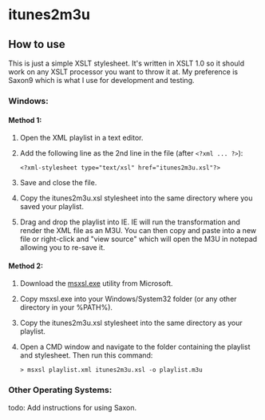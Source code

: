 itunes2m3u
==========

How to use
----------

This is just a simple XSLT stylesheet. It's written in XSLT 1.0 so it should work on any XSLT processor you want to throw it at. My preference is Saxon9 which is what I use for development and testing. 

### Windows:

#### Method 1:

1.	Open the XML playlist in a text editor.
1.	Add the following line as the 2nd line in the file (after `<?xml ... ?>`):

	`<?xml-stylesheet type="text/xsl" href="itunes2m3u.xsl"?>`

1.	Save and close the file.
1.	Copy the itunes2m3u.xsl stylesheet into the same directory where you saved your playlist.
1.	Drag and drop the playlist into IE. IE will run the transformation and render the XML file as an M3U. You can then copy and paste into a new file or right-click and "view source" which will open the M3U in notepad allowing you to re-save it. 

#### Method 2:

1.	Download the [msxsl.exe][] utility from Microsoft.
1.	Copy msxsl.exe into your Windows/System32 folder (or any other directory in your %PATH%).
1.	Copy the itunes2m3u.xsl stylesheet into the same directory as your playlist.
1.	Open a CMD window and navigate to the folder containing the playlist and stylesheet. Then run this command:

	`> msxsl playlist.xml itunes2m3u.xsl -o playlist.m3u`

[msxsl.exe]: http://www.microsoft.com/downloads/details.aspx?FamilyID=2fb55371-c94e-4373-b0e9-db4816552e41&DisplayLang=en

### Other Operating Systems:

todo: Add instructions for using Saxon.
